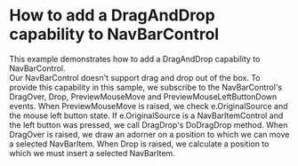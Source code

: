 # How to add a DragAndDrop capability to NavBarControl


This example demonstrates how to add a DragAndDrop capability to NavBarControl.<br />Our NavBarControl doesn't support drag and drop out of the box. To provide this capability in this sample, we subscribe to the NavBarControl's DragOver, Drop, PreviewMouseMove and PreviewMouseLeftButtonDown events. When PreviewMouseMove is raised, we check e.OriginalSource and the mouse left button state. If e.OriginalSource is a NavBarItemControl and the left button was pressed, we call DragDrop's DoDragDrop method. When DragOver is raised, we draw an adorner on a position to which we can move a selected NavBarItem. When Drop is raised, we calculate a position to which we must insert a selected NavBarItem.

<br/>


